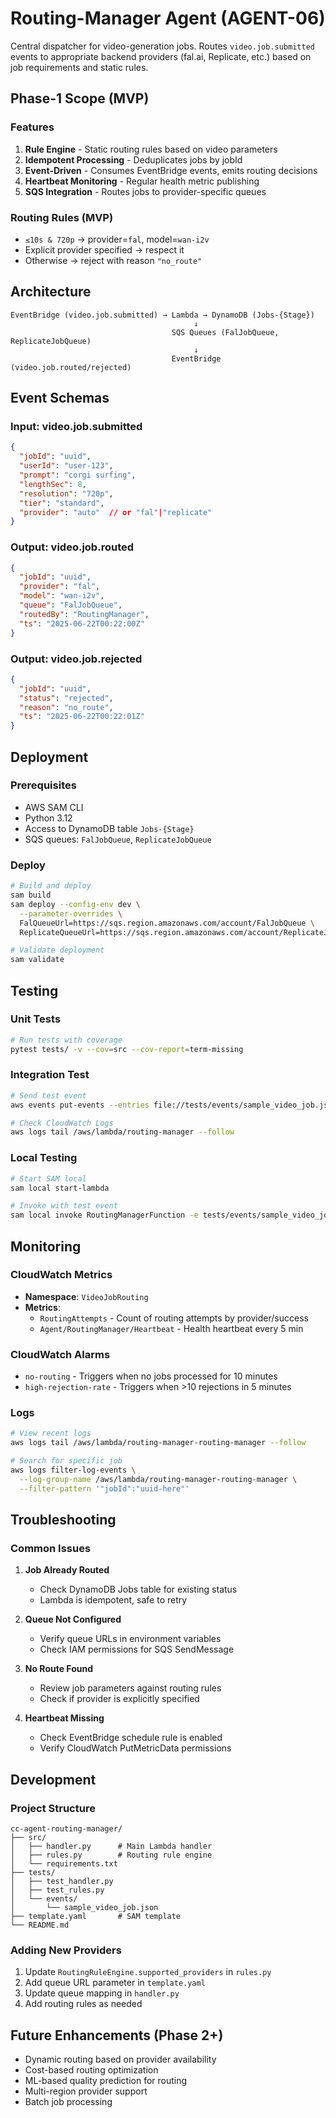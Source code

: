 # Routing-Manager Agent (AGENT-06)

Central dispatcher for video-generation jobs. Routes `video.job.submitted` events to appropriate backend providers (fal.ai, Replicate, etc.) based on job requirements and static rules.

## Phase-1 Scope (MVP)

### Features
1. **Rule Engine** - Static routing rules based on video parameters
2. **Idempotent Processing** - Deduplicates jobs by jobId
3. **Event-Driven** - Consumes EventBridge events, emits routing decisions
4. **Heartbeat Monitoring** - Regular health metric publishing
5. **SQS Integration** - Routes jobs to provider-specific queues

### Routing Rules (MVP)
- `≤10s & 720p` → provider=`fal`, model=`wan-i2v`
- Explicit provider specified → respect it
- Otherwise → reject with reason `"no_route"`

## Architecture

```
EventBridge (video.job.submitted) → Lambda → DynamoDB (Jobs-{Stage})
                                         ↓
                                    SQS Queues (FalJobQueue, ReplicateJobQueue)
                                         ↓
                                    EventBridge (video.job.routed/rejected)
```

## Event Schemas

### Input: video.job.submitted
```json
{
  "jobId": "uuid",
  "userId": "user-123",
  "prompt": "corgi surfing",
  "lengthSec": 8,
  "resolution": "720p",
  "tier": "standard",
  "provider": "auto"  // or "fal"|"replicate"
}
```

### Output: video.job.routed
```json
{
  "jobId": "uuid",
  "provider": "fal",
  "model": "wan-i2v",
  "queue": "FalJobQueue",
  "routedBy": "RoutingManager",
  "ts": "2025-06-22T00:22:00Z"
}
```

### Output: video.job.rejected
```json
{
  "jobId": "uuid",
  "status": "rejected",
  "reason": "no_route",
  "ts": "2025-06-22T00:22:01Z"
}
```

## Deployment

### Prerequisites
- AWS SAM CLI
- Python 3.12
- Access to DynamoDB table `Jobs-{Stage}`
- SQS queues: `FalJobQueue`, `ReplicateJobQueue`

### Deploy
```bash
# Build and deploy
sam build
sam deploy --config-env dev \
  --parameter-overrides \
  FalQueueUrl=https://sqs.region.amazonaws.com/account/FalJobQueue \
  ReplicateQueueUrl=https://sqs.region.amazonaws.com/account/ReplicateJobQueue

# Validate deployment
sam validate
```

## Testing

### Unit Tests
```bash
# Run tests with coverage
pytest tests/ -v --cov=src --cov-report=term-missing
```

### Integration Test
```bash
# Send test event
aws events put-events --entries file://tests/events/sample_video_job.json

# Check CloudWatch Logs
aws logs tail /aws/lambda/routing-manager --follow
```

### Local Testing
```bash
# Start SAM local
sam local start-lambda

# Invoke with test event
sam local invoke RoutingManagerFunction -e tests/events/sample_video_job.json
```

## Monitoring

### CloudWatch Metrics
- **Namespace**: `VideoJobRouting`
- **Metrics**:
  - `RoutingAttempts` - Count of routing attempts by provider/success
  - `Agent/RoutingManager/Heartbeat` - Health heartbeat every 5 min

### CloudWatch Alarms
- `no-routing` - Triggers when no jobs processed for 10 minutes
- `high-rejection-rate` - Triggers when >10 rejections in 5 minutes

### Logs
```bash
# View recent logs
aws logs tail /aws/lambda/routing-manager-routing-manager --follow

# Search for specific job
aws logs filter-log-events \
  --log-group-name /aws/lambda/routing-manager-routing-manager \
  --filter-pattern '"jobId":"uuid-here"'
```

## Troubleshooting

### Common Issues

1. **Job Already Routed**
   - Check DynamoDB Jobs table for existing status
   - Lambda is idempotent, safe to retry

2. **Queue Not Configured**
   - Verify queue URLs in environment variables
   - Check IAM permissions for SQS SendMessage

3. **No Route Found**
   - Review job parameters against routing rules
   - Check if provider is explicitly specified

4. **Heartbeat Missing**
   - Check EventBridge schedule rule is enabled
   - Verify CloudWatch PutMetricData permissions

## Development

### Project Structure
```
cc-agent-routing-manager/
├── src/
│   ├── handler.py      # Main Lambda handler
│   ├── rules.py        # Routing rule engine
│   └── requirements.txt
├── tests/
│   ├── test_handler.py
│   ├── test_rules.py
│   └── events/
│       └── sample_video_job.json
├── template.yaml       # SAM template
└── README.md
```

### Adding New Providers
1. Update `RoutingRuleEngine.supported_providers` in `rules.py`
2. Add queue URL parameter in `template.yaml`
3. Update queue mapping in `handler.py`
4. Add routing rules as needed

## Future Enhancements (Phase 2+)
- Dynamic routing based on provider availability
- Cost-based routing optimization
- ML-based quality prediction for routing
- Multi-region provider support
- Batch job processing